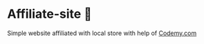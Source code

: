 # Affiliate-site :money_mouth_face:                                                                                                                                                                                                                                                                                                     
Simple website affiliated with local store
 with help of <a href="http://johnelder.com/">Codemy.com</a>
